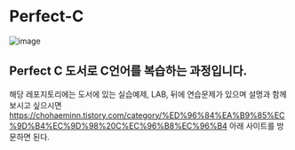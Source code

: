 # Perfect-C

![image](https://github.com/user-attachments/assets/01095412-3b4f-467f-bc63-a27f542bb5e3)

## Perfect C 도서로 C언어를 복습하는 과정입니다.
해당 레포지토리에는 도서에 있는 실습예제, LAB, 뒤에 연습문제가 있으며
설명과 함께 보시고 싶으시면 https://chohaeminn.tistory.com/category/%ED%96%84%EA%B9%85%EC%9D%B4%EC%9D%98%20C%EC%96%B8%EC%96%B4 아래 사이트를 방문하면 된다.


